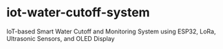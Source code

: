 # iot-water-cutoff-system
IoT-based Smart Water Cutoff and Monitoring System using ESP32, LoRa, Ultrasonic Sensors, and OLED Display

